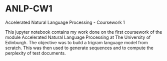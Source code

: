 # ANLP-CW1
Accelerated Natural Language Processing - Coursework 1

This jupyter notebook contains my work done on the first coursework of the module Accelerated Natural Language Processing at The University of Edinburgh. The objective was to build a trigram language model from scratch. This was then used to generate sequences and to compute the perplexity of test documents.
